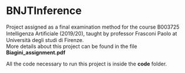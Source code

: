 # BNJTInference
Project assigned as a final examination method for the course B003725 Intelligenza Artiﬁciale (2019/20), taught by professor Frasconi Paolo at Università degli studi di Firenze.  
More details about this project can be found in the file **Biagini_assignment.pdf**

All the code necessary to run this project is inside the **code** folder.
